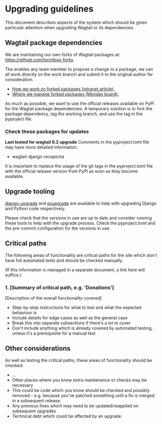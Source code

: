 # Upgrading guidelines

This document describes aspects of the system which should be given particular attention when upgrading Wagtail or its dependencies.

## Wagtail package dependencies

We are maintaining our own forks of Wagtail packages at: <https://github.com/torchbox-forks>.

The enables any team member to propose a change to a package, we can all work directly on the work branch and submit it to the original author for consideration.

- [How we work on forked packages (intranet article).](https://intranet.torchbox.com/torchbox-teams/tech-team/working-with-3rd-party-packages/#forking-repositories)
- [Where we manage forked packages (Monday board).](https://torchbox.monday.com/boards/1124794299)

As much as possible, we want to use the official releases available on PyPI for the Wagtail package dependencies. A temporary solution is to fork the package dependency, tag the working branch, and use the tag in the pyproject file.

### Check these packages for updates

**Last tested for wagtail 6.2 upgrade** Comments in the pyproject.toml file may have more detailed information.

- wagtail-django-recaptcha

It is important to replace the usage of the git tags in the pyproject.toml file with the official release version from PyPI as soon as they become available.

## Upgrade tooling

[django-upgrade](https://github.com/adamchainz/django-upgrade) and [pyupgrade](https://github.com/asottile/pyupgrade) are available to help with upgrading Django and Python code respectively.

Please check that the versions in use are up to date and consider running these tools to help with the upgrade process. Check the pyproject.toml and the pre-commit configuration for the versions in use.

## Critical paths

The following areas of functionality are critical paths for the site which don't have full automated tests and should be checked manually.

(If this information is managed in a separate document, a link here will suffice.)

### 1. [Summary of critical path, e.g. 'Donations']

[Description of the overall functionality covered]

- Step-by-step instructions for what to test and what the expected behaviour is
- Include details for edge cases as well as the general case
- Break this into separate subsections if there's a lot to cover
- Don't include anything which is already covered by automated testing, unless it's a prerequisite for a manual test

## Other considerations

As well as testing the critical paths, these areas of functionality should be checked:

- ...
- Other places where you know extra maintenance or checks may be necessary
- This could be code which you know should be checked and possibly removed - e.g. because you've patched something until a fix is merged in a subsequent release.
- Any previous fixes which may need to be updated/reapplied on subsequent upgrades
- Technical debt which could be affected by an upgrade.
